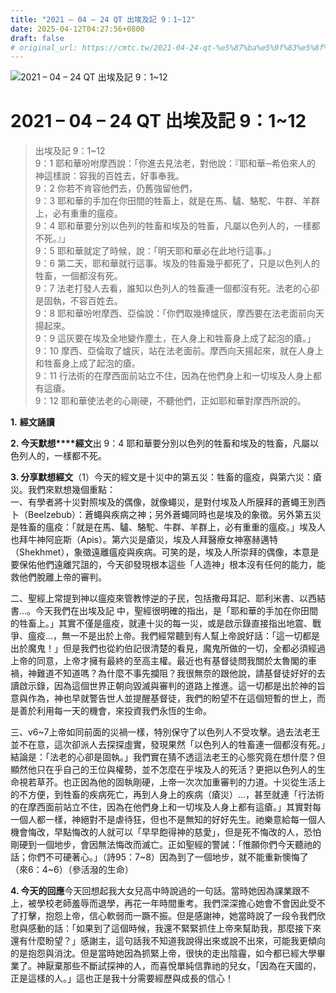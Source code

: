 ```yaml
---
title: "2021 – 04 – 24 QT 出埃及記 9：1~12"
date: 2025-04-12T04:27:56+0800
draft: false
# original_url: https://cmtc.tw/2021-04-24-qt-%e5%87%ba%e5%9f%83%e5%8f%8a%e8%a8%98-9%ef%bc%9a112
---
```


![2021 – 04 – 24 QT 出埃及記 9：1\~12](/images/qt.jpg   "2021 – 04 – 24 QT 出埃及記 9：1\~12")

# 2021 – 04 – 24 QT 出埃及記 9：1\~12

> 出埃及記 9：1\~12  
> 9：1 耶和華吩咐摩西說：「你進去見法老，對他說：『耶和華─希伯來人的　神這樣說：容我的百姓去，好事奉我。  
> 9：2 你若不肯容他們去，仍舊強留他們，  
> 9：3 耶和華的手加在你田間的牲畜上，就是在馬、驢、駱駝、牛群、羊群上，必有重重的瘟疫。  
> 9：4 耶和華要分別以色列的牲畜和埃及的牲畜，凡屬以色列人的，一樣都不死。』」  
> 9：5 耶和華就定了時候，說：「明天耶和華必在此地行這事。」  
> 9：6 第二天，耶和華就行這事。埃及的牲畜幾乎都死了，只是以色列人的牲畜，一個都沒有死。  
> 9：7 法老打發人去看，誰知以色列人的牲畜連一個都沒有死。法老的心卻是固執，不容百姓去。  
> 9：8 耶和華吩咐摩西、亞倫說：「你們取幾捧爐灰，摩西要在法老面前向天揚起來。  
> 9：9 這灰要在埃及全地變作塵土，在人身上和牲畜身上成了起泡的瘡。」  
> 9：10 摩西、亞倫取了爐灰，站在法老面前。摩西向天揚起來，就在人身上和牲畜身上成了起泡的瘡。  
> 9：11 行法術的在摩西面前站立不住，因為在他們身上和一切埃及人身上都有這瘡。  
> 9：12 耶和華使法老的心剛硬，不聽他們，正如耶和華對摩西所說的。

**1.** **經文誦讀**

**2. 今天默想****經文**出 9：4 耶和華要分別以色列的牲畜和埃及的牲畜，凡屬以色列人的，一樣都不死。

**3. 分享默想經文**（1）今天的經文是十災中的第五災：牲畜的瘟疫，與第六災：瘡災。我們來默想幾個重點：  
一、有學者將十災對照埃及的偶像，就像蠅災，是對付埃及人所膜拜的蒼蠅王別西卜（Beelzebub）：蒼蠅與疾病之神；另外蒼蠅同時也是埃及的象徵。另外第五災是牲畜的瘟疫：「就是在馬、驢、駱駝、牛群、羊群上，必有重重的瘟疫。」埃及人也拜牛神阿庇斯（Apis）。第六災是瘡災，埃及人拜醫療女神塞赫邁特（Shekhmet），象徵遠離瘟疫與疾病。可笑的是，埃及人所崇拜的偶像，本意是要保佑他們遠離咒詛的，今天卻發現根本這些「人造神」根本沒有任何的能力，能救他們脫離上帝的審判。

二、聖經上常提到神以瘟疫來管教悖逆的子民，包括撒母耳記、耶利米書、以西結書…。今天我們在出埃及記 中，聖經很明確的指出，是「耶和華的手加在你田間的牲畜上。」其實不僅是瘟疫，就連十災的每一災，或是啟示錄直接指出地震、戰爭、瘟疫…，無一不是出於上帝。我們經常聽到有人幫上帝說好話：「這一切都是出於魔鬼！」但是我們也從約伯記很清楚的看見，魔鬼所做的一切，全都必須經過上帝的同意，上帝才擁有最終的至高主權。最近也有基督徒問我關於太魯閣的車禍，神難道不知道嗎？為什麼不事先攔阻？我很無奈的跟他說，請基督徒好好的去讀啟示錄，因為這個世界正朝向毀滅與審判的道路上推進。這一切都是出於神的旨意與作為，神也早就警告世人並提醒基督徒，我們的盼望不在這個短暫的世上，而是善於利用每一天的機會，來投資我們永恆的生命。

三、v6\~7上帝如同前面的災禍一樣，特別保守了以色列人不受攻擊。過去法老王並不在意，這次卻派人去探探虛實，發現果然「以色列人的牲畜連一個都沒有死。」結論是：「法老的心卻是固執。」我們實在猜不透這法老王的心態究竟在想什麼？但顯然他只在乎自己的王位與權勢，並不怎麼在乎埃及人的死活？更把以色列人的生命視若草芥。也正因為他的固執剛硬，上帝一次次加重審判的力道。十災從生活上的不方便，到牲畜的疾病死亡，再到人身上的疾病（瘡災）…，甚至就連「行法術的在摩西面前站立不住，因為在他們身上和一切埃及人身上都有這瘡。」其實對每一個人都一樣，神絕對不是虐待狂，但也不是無知的好好先生。祂樂意給每一個人機會悔改，早點悔改的人就可以「早早飽得神的慈愛」，但是死不悔改的人，恐怕剛硬到一個地步，會因無法悔改而滅亡。正如聖經的警誡：「惟願你們今天聽祂的話；你們不可硬著心。」（詩95：7\~8）因為到了一個地步，就不能重新懊悔了（來6：4\~6）（參活潑的生命）

**4. 今天的回應**今天回想起我大女兒高中時說過的一句話。當時她因為課業跟不上，被學校老師羞辱而退學，再花一年時間重考。我們深深擔心她會不會因此受不了打擊，抱怨上帝，信心軟弱而一蹶不振。但是感謝神，她當時說了一段令我們欣慰與感動的話：「如果到了這個時候，我還不緊緊抓住上帝來幫助我，那麼接下來還有什麼盼望？」感謝主，這句話我不知道我說得出來或說不出來，可能我更傾向的是抱怨與消沈。但是當時她因為抓緊上帝，很快的走出陰霾，如今都已經大學畢業了。神厭棄那些不斷試探神的人，而喜悅單純信靠祂的兒女，「因為在天國的，正是這樣的人。」這也正是我十分需要經歷與成長的信心！